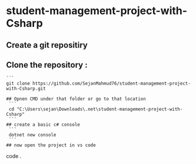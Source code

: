# student-management-project-with-Csharp
## Create a git repositiry

## Clone the repository :
    ```
    git clone https://github.com/SejanMahmud76/student-management-project-with-Csharp.git
   ```
## Opnen CMD under that folder or go to that location
    ```
    cd "C:\Users\sejan\Downloads\.net\student-management-project-with-Csharp"
    ```
## create a basic c# console 
    ```
    dotnet new console
    ```
## now open the project in vs code
```
code .
```

